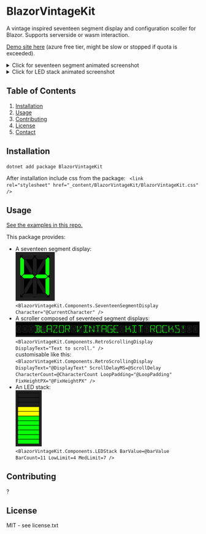 # BlazorVintageKit

A vintage inspired seventeen segment display and configuration scoller for Blazor. Supports serverside or wasm interaction.

<a href="https://blazorvintagekit-gjefahhff5dng7dg.uksouth-01.azurewebsites.net/">Demo site here</a> (azure free tier, might be slow or stopped if quota is exceeded).

<details>
  <summary>Click for seventeen segment animated screenshot</summary>
  <p> <img src="media/BVKSS.gif" alt="Seventeen Segment Scroller animation" /> </p>
</details>
<details>
  <summary>Click for LED stack animated screenshot</summary>
  <p> <img src="media/BVKLS.gif" alt="LED Stack animation" /> </p>
</details>

## Table of Contents

1. [Installation](#installation)
2. [Usage](#usage)
3. [Contributing](#contributing)
4. [License](#license)
5. [Contact](#contact)

## Installation

<code>dotnet add package BlazorVintageKit</code>

After installation include css from the package:
<code> &lt;link rel="stylesheet" href="_content/BlazorVintageKit/BlazorVintageKit.css" /> </code>

## Usage
[See the examples in this repo.](https://github.com/BrettLaw/BlazorVintageKit/tree/dev/src/Examples/Examples.Client/Pages)

This package provides:

* A seventeen segment display:<br>
	<img src="media/SeventeenSegment.png" alt="Seventeen Segment Display" /><br>
	<code><BlazorVintageKit.Components.SeventeenSegmentDisplay Character="@CurrentCharacter" /></code>
* A scroller composed of seventeed segment displays:
	<img src="media/Scroller.png" alt="Seventeen Segment Scroller" /><br>
	<code><BlazorVintageKit.Components.RetroScrollingDisplay DisplayText="Text to scroll." /></code><br>
	customisable like this:<br>
	<code><BlazorVintageKit.Components.RetroScrollingDisplay DisplayText="@DisplayText" ScrollDelayMS=@ScrollDelay CharacterCount=@CharacterCount LoopPadding="@LoopPadding" FixHeightPX="@FixHeightPX" /></code>
* An LED stack:<br>
	<img src="media/LEDStack.png" alt="LED Stack" /><br>
	<code><BlazorVintageKit.Components.LEDStack BarValue=@barValue BarCount=11 LowLimit=4 MedLimit=7 /></code>
## Contributing
?

## License
MIT - see license.txt

